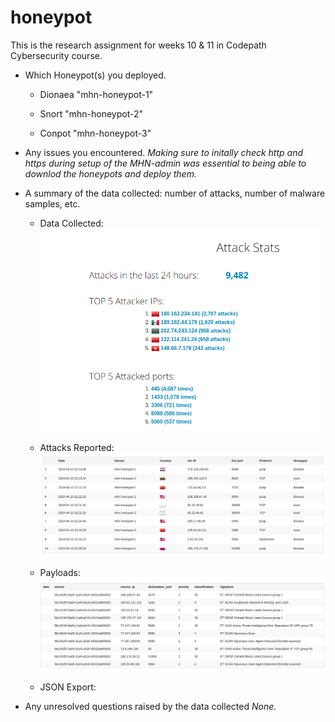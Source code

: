 # honeypot
This is the research assignment for weeks 10 &amp; 11 in Codepath Cybersecurity course.

- Which Honeypot(s) you deployed.
  * Dionaea "mhn-honeypot-1"

  *  Snort "mhn-honeypot-2"

  *  Conpot "mhn-honeypot-3"
  
- Any issues you encountered.
  _Making sure to initally check http and https during setup of the MHN-admin was essential to being able to downlod the honeypots and deploy them._
  
- A summary of the data collected: number of attacks, number of malware samples, etc.
  * Data Collected: ![](data.png)
  
  * Attacks Reported: ![](attack.png)
  
  * Payloads: ![](payload.png)
  
  * JSON Export: <img src="" width="800">
  
- Any unresolved questions raised by the data collected
  _None._
